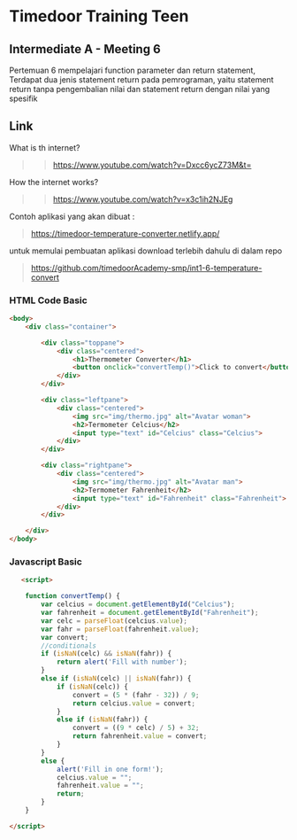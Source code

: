 # Timedoor Training Teen
## Intermediate A - Meeting 6

Pertemuan 6 mempelajari function parameter dan return statement, Terdapat dua jenis statement return pada pemrograman, yaitu 
statement return tanpa pengembalian nilai dan statement return 
dengan nilai yang spesifik

## Link
What is th internet?
>>https://www.youtube.com/watch?v=Dxcc6ycZ73M&t=

How the internet works?
>>https://www.youtube.com/watch?v=x3c1ih2NJEg

Contoh aplikasi yang akan dibuat :
>https://timedoor-temperature-converter.netlify.app/

untuk memulai pembuatan aplikasi download terlebih dahulu di dalam repo
>https://github.com/timedoorAcademy-smp/int1-6-temperature-convert



###  HTML Code Basic

```html
<body>
    <div class="container">

        <div class="toppane">
            <div class="centered">
                <h1>Thermometer Converter</h1>
                <button onclick="convertTemp()">Click to convert</button>
            </div>
        </div>

        <div class="leftpane">
            <div class="centered">
                <img src="img/thermo.jpg" alt="Avatar woman">
                <h2>Termometer Celcius</h2>
                <input type="text" id="Celcius" class="Celcius">
            </div>
        </div>

        <div class="rightpane">
            <div class="centered">
                <img src="img/thermo.jpg" alt="Avatar man">
                <h2>Termometer Fahrenheit</h2>
                <input type="text" id="Fahrenheit" class="Fahrenheit">
            </div>
        </div>

    </div>
</body>
```



### Javascript Basic
```html
   <script>

    function convertTemp() {
        var celcius = document.getElementById("Celcius");
        var fahrenheit = document.getElementById("Fahrenheit");
        var celc = parseFloat(celcius.value);
        var fahr = parseFloat(fahrenheit.value);
        var convert;
        //conditionals
        if (isNaN(celc) && isNaN(fahr)) {
            return alert('Fill with number');
        }
        else if (isNaN(celc) || isNaN(fahr)) {
            if (isNaN(celc)) {
                convert = (5 * (fahr - 32)) / 9;
                return celcius.value = convert;
            }
            else if (isNaN(fahr)) {
                convert = ((9 * celc) / 5) + 32;
                return fahrenheit.value = convert;
            }
        }
        else {
            alert('Fill in one form!');
            celcius.value = "";
            fahrenheit.value = "";
            return;
        }
    }

</script>
```
